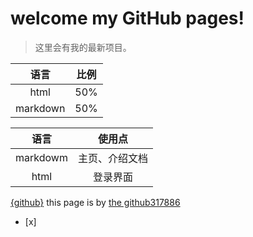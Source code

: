 # welcome my GitHub pages!

>这里会有我的最新项目。

|语言|比例|
|:--:|:--:|
|html|50%|
|markdown|50%|


|语言|使用点|
|:--:|:--:|
|markdowm|主页、介绍文档|
|html|登录界面|

[{github}](https://github.com/317886)
this page is by [the github317886](https://github.317886)
- [x]
